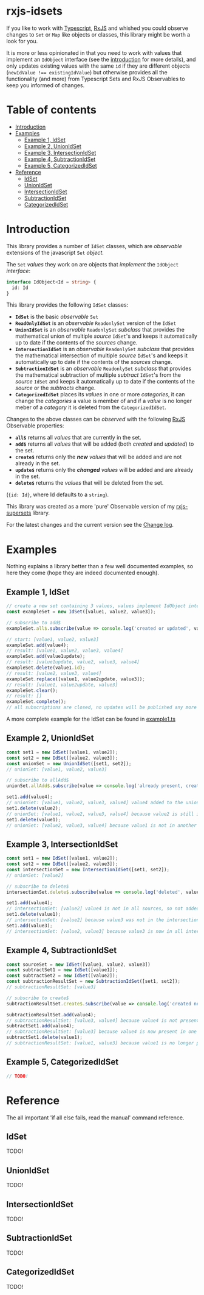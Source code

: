 # rxjs-idsets <!-- omit in toc -->

If you like to work with [Typescript](), [RxJS](https://rxjs.dev/) and whished you could observe changes to `Set` or `Map` like objects or classes, this library might be worth a look for you.

It is more or less opinionated in that you need to work with values that implement an `IdObject` interface (see the [introduction](#introduction) for more details), and only updates existing values with the same `id` if they are different objects (`newIdValue !== existingIdValue`) but otherwise provides all the functionality (and more) from Typescript Sets and RxJS Observables to keep you informed of changes.

# Table of contents <!-- omit in toc -->

- [Introduction](#introduction)
- [Examples](#examples)
  - [Example 1, IdSet](#example-1-idset)
  - [Example 2, UnionIdSet](#example-2-unionidset)
  - [Example 3, IntersectionIdSet](#example-3-intersectionidset)
  - [Example 4, SubtractionIdSet](#example-4-subtractionidset)
  - [Example 5, CategorizedIdSet](#example-5-categorizedidset)
- [Reference](#reference)
  - [IdSet](#idset)
  - [UnionIdSet](#unionidset)
  - [IntersectionIdSet](#intersectionidset)
  - [SubtractionIdSet](#subtractionidset)
  - [CategorizedIdSet](#categorizedidset)
  
# Introduction

This library provides a number of `IdSet` classes, which are _observable_ extensions of the javascript `Set` _object_.

The `Set` _values_ they work on are objects that _implement_ the `IdObject` _interface_:

``` typescript
interface IdObject<Id = string> {
  id: Id
}
```
This library provides the following `IdSet` classes:
- **`IdSet`** is the basic _observable_ `Set`
- **`ReadOnlyIdSet`** is an _observable_ `ReadonlySet` version of the `IdSet`
- **`UnionIdSet`** is an _observable_ `ReadonlySet` _subclass_ that provides the mathematical union
  of multiple _source_ `IdSet`'s and keeps it automatically up to date if the contents of the
  _sources_ change.
- **`IntersectionIdSet`** is an _observable_ `ReadonlySet` _subclass_ that provides the
  mathematical intersection of multiple _source_ `IdSet`'s and keeps it automatically up to date if the contents of the _sources_ change.
- **`SubtractionIdSet`** is an _observable_ `ReadonlySet` _subclass_ that provides the mathematical
  subtraction of multiple _subtract_ `IdSet`'s from the _source_ `IdSet` and keeps it automatically up to date if the contents of the _source_ or the _subtracts_ change.
- **`CategorizedIdSet`** places its _values_ in one or more _categories_, it can change the
  _categories_ a value is member of and if a _value_ is no longer meber of a _category_ it is
  deleted from the `CategorizedIdSet`. 

Changes to the above classes can be _observed_ with the following [RxJS](https://rxjs.dev/) Observable properties:
- **`all$`** returns all _values_ that are currently in the set.
- **`add$`** returns all _values_ that will be added (both _created_ and _updated_) to the set.
- **`create$`** returns only the _**new** values_ that will be added and are not already in the set.
- **`update$`** returns only the _**changed** values_ will be added and are already in the set.
- **`delete$`** returns the _values_ that will be deleted from the set.

(`{id: Id}`, where Id defaults to a `string`). 

This library was created as a more 'pure' Observable version of my [rxjs-supersets](https://github.com/abreits/rxjs-supersets) library.

For the latest changes and the current version see the [Change log](./CHANGELOG.md).

# Examples

Nothing explains a library better than a few well documented examples, so here they come (hope they are indeed documented enough).

## Example 1, IdSet

``` typescript
// create a new set containing 3 values, values implement IdObject interface
const exampleSet = new IdSet([value1, value2, value3]);

// subscribe to add$
exampleSet.all$.subscribe(value => console.log('created or updated', value));

// start: [value1, value2, value3]
exampleSet.add(value4);
// result: [value1, value2, value3, value4]
exampleSet.add(value1update); 
// result: [value1update, value2, value3, value4]
exampleSet.delete(value1.id); 
// result: [value2, value3, value4]
exampleSet.replace([value1, value2update, value3]); 
// result: [value1, value2update, value3]
exampleSet.clear(); 
// result: []
exampleSet.complete();
// all subscriptions are closed, no updates will be published any more
```
A more complete example for the IdSet can be found in [example1.ts](./examples/example1.ts)

## Example 2, UnionIdSet

``` typescript
const set1 = new IdSet([value1, value2]);
const set2 = new IdSet([value2, value3]);
const unionSet = new UnionIdSet([set1, set2]);
// unionSet: [value1, value2, value3]

// subscribe to allAdd$
unionSet.allAdd$.subscribe(value => console.log('already present, created or updated', value));

set1.add(value4);
// unionSet: [value1, value2, value3, value4] value4 added to the union
set1.delete(value2);
// unionSet: [value1, value2, value3, value4] because value2 is still in set2
set1.delete(value1);
// unionSet: [value2, value3, value4] because value1 is not in another union source it is deleted
```

## Example 3, IntersectionIdSet

``` typescript
const set1 = new IdSet([value1, value2]);
const set2 = new IdSet([value2, value3]);
const intersectionSet = new IntersectionIdSet([set1, set2]);
// unionSet: [value2]

// subscribe to delete$
intersectionSet.delete$.subscribe(value => console.log('deleted', value));

set1.add(value4);
// intersectionSet: [value2] value4 is not in all sources, so not added to the intersection
set1.delete(value1);
// intersectionSet: [value2] because value3 was not in the intersection
set1.add(value3);
// intersectionSet: [value2, value3] because value3 is now in all intersection sources
```

## Example 4, SubtractionIdSet

``` typescript
const sourceSet = new IdSet([value1, value2, value3])
const subtractSet1 = new IdSet([value1]);
const subtractSet2 = new IdSet([value2]);
const subtractionResultSet = new SubtractionIdSet([set1, set2]);
// subtractionResultSet: [value3]

// subscribe to create$
subtractionResultSet.create$.subscribe(value => console.log('created new', value));

subtractionResultSet.add(value4);
// subtractionResultSet: [value3, value4] because value4 is not present in one of the subtractSets
subtractSet1.add(value4);
// subtractionResultSet: [value3] because value4 is now present in one of the subtractSets
subtractSet1.delete(value1);
// subtractionResultSet: [value1, value3] because value1 is no longer present in one of the subtractSets
```

## Example 5, CategorizedIdSet

``` typescript
// TODO!
```


# Reference

The all important 'if all else fails, read the manual' command reference.

## IdSet

TODO!

## UnionIdSet

TODO!

## IntersectionIdSet

TODO!

## SubtractionIdSet

TODO!

## CategorizedIdSet

TODO!
